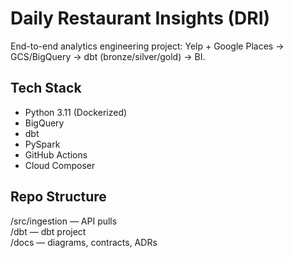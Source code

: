 # Daily Restaurant Insights (DRI)

End-to-end analytics engineering project: Yelp + Google Places → GCS/BigQuery → dbt (bronze/silver/gold) → BI.

## Tech Stack
- Python 3.11 (Dockerized)
- BigQuery
- dbt
- PySpark
- GitHub Actions
- Cloud Composer

## Repo Structure
/src/ingestion — API pulls  
/dbt — dbt project  
/docs — diagrams, contracts, ADRs